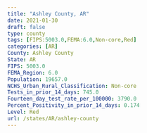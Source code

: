 ```yaml
---
title: "Ashley County, AR"
date: 2021-01-30
draft: false
type: county
tags: [FIPS:5003.0,FEMA:6.0,Non-core,Red]
categories: [AR]
County: Ashley County
State: AR
FIPS: 5003.0
FEMA_Region: 6.0
Population: 19657.0
NCHS_Urban_Rural_Classification: Non-core
Tests_in_prior_14_days: 745.0
Fourteen_day_test_rate_per_100000: 3790.0
Percent_Positivity_in_prior_14_days: 0.174
Level: Red
url: /states/AR/ashley-county
---
```



